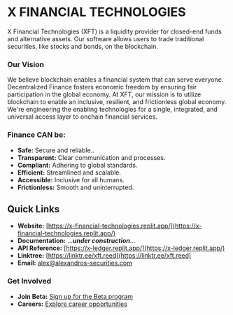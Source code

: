 # X FINANCIAL TECHNOLOGIES

X Financial Technologies (XFT) is a liquidity provider for closed-end funds and alternative assets. Our software allows users to trade traditional securities, like stocks and bonds, on the blockchain.

### Our Vision
We believe blockchain enables a financial system that can serve everyone. Decentralized Finance fosters economic freedom by ensuring fair participation in the global economy. At XFT, our mission is to utilize blockchain to enable an inclusive, resilient, and frictionless global economy. We're engineering the enabling technologies for a single, integrated, and universal access layer to onchain financial services.

### Finance CAN be:
- **Safe:** Secure and reliable..
- **Transparent:** Clear communication and processes.
- **Compliant:** Adhering to global standards.
- **Efficient:** Streamlined and scalable.
- **Accessible:** Inclusive for all humans.
- **Frictionless:** Smooth and uninterrupted.

## Quick Links
- **Website:** [https://x-financial-technologies.replit.app/](https://x-financial-technologies.replit.app/)
- **Documentation:** ...***under construction***...
- **API Reference:** [https://x-ledger.replit.app/](https://x-ledger.replit.app/)
- **Linktree:** [https://linktr.ee/xft.reed](https://linktr.ee/xft.reed)
- **Email:** [alex@alexandros-securities.com](mailto:alex@alexandros-securities.com)

### Get Involved
- **Join Beta:** [Sign up for the Beta program](https://forms.gle/WVjqETCU2rNkadVp8)
- **Careers:** [Explore career opportunities](https://forms.gle/we2Z4VBqruhF3nvd8)




